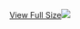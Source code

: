 [View Full Size](https://raw.githubusercontent.com/mingfang/terraform-provider-k8s/master/examples/debezium-postgres-elasticsearch/diagram.svg?sanitize=true)<img src="diagram.svg"/>
